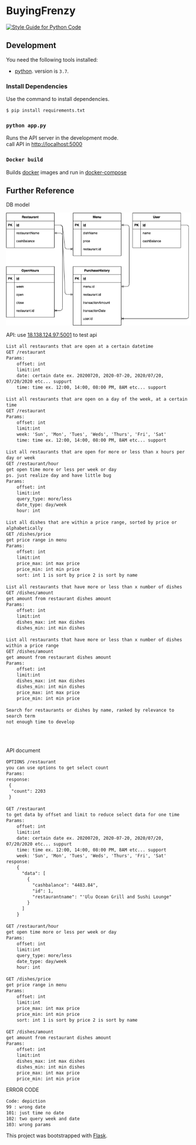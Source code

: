 # BuyingFrenzy

[![Style Guide for Python Code](https://img.shields.io/badge/code%20style-standard-brightgreen.svg?style=flat-square)](https://www.python.org/dev/peps/pep-0008/)

## Development

You need the following tools installed:

* [python](https://www.python.org). version is `3.7`.

### Install Dependencies

Use the command to install dependencies.

```
$ pip install requirements.txt
```

### `python app.py`

Runs the API server in the development mode.<br>
call API in  [http://localhost:5000](http://localhost:5000)

### `Docker build`

Builds [docker](https://www.docker.com) images and run in [docker-compose](https://docs.docker.com/compose/)

## Further Reference

DB model

![image](https://github.com/UranusLin/BuyingFrenzy/blob/master/db_Architecture.png)

API:
use [18.138.124.97:5001](http://18.138.124.97:5001) to test api
```
List all restaurants that are open at a certain datetime
GET /restaurant
Params:
    offset: int
    limit:int
    date: certain date ex. 20200720, 2020-07-20, 2020/07/20, 07/20/2020 etc... suppurt
    time: time ex. 12:00, 14:00, 08:00 PM, 8AM etc... support 

List all restaurants that are open on a day of the week, at a certain time
GET /restaurant
Params:
    offset: int
    limit:int
    week: 'Sun', 'Mon', 'Tues', 'Weds', 'Thurs', 'Fri', 'Sat' 
    time: time ex. 12:00, 14:00, 08:00 PM, 8AM etc... support 

List all restaurants that are open for more or less than x hours per day or week
GET /restaurant/hour
get open time more or less per week or day
ps. just realize day and have little bug
Params:
    offset: int
    limit:int
    query_type: more/less
    date_type: day/week
    hour: int

List all dishes that are within a price range, sorted by price or alphabetically
GET /dishes/price
get price range in menu
Params:
    offset: int
    limit:int
    price_max: int max price
    price_min: int min price 
    sort: int 1 is sort by price 2 is sort by name

List all restaurants that have more or less than x number of dishes
GET /dishes/amount
get amount from restaurant dishes amount
Params:
    offset: int
    limit:int
    dishes_max: int max dishes
    dishes_min: int min dishes 

List all restaurants that have more or less than x number of dishes within a price range
GET /dishes/amount
get amount from restaurant dishes amount
Params:
    offset: int
    limit:int
    dishes_max: int max dishes
    dishes_min: int min dishes 
    price_max: int max price
    price_min: int min price

Search for restaurants or dishes by name, ranked by relevance to search term
not enough time to develop




```

API document

```
OPTIONS /restaurant
you can use options to get select count
Params:
response:
 {
  "count": 2203
 }

GET /restaurant
to get data by offset and limit to reduce select data for one time
Params:
    offset: int
    limit:int
    date: certain date ex. 20200720, 2020-07-20, 2020/07/20, 07/20/2020 etc... suppurt
    time: time ex. 12:00, 14:00, 08:00 PM, 8AM etc... support 
    week: 'Sun', 'Mon', 'Tues', 'Weds', 'Thurs', 'Fri', 'Sat' 
response:
    {
      "data": [
        {
          "cashbalance": "4483.84",
          "id": 1,
          "restaurantname": "'Ulu Ocean Grill and Sushi Lounge"
        }
      ]
    }

GET /restaurant/hour
get open time more or less per week or day
Params:
    offset: int
    limit:int
    query_type: more/less
    date_type: day/week
    hour: int

GET /dishes/price
get price range in menu
Params:
    offset: int
    limit:int
    price_max: int max price
    price_min: int min price 
    sort: int 1 is sort by price 2 is sort by name

GET /dishes/amount
get amount from restaurant dishes amount
Params:
    offset: int
    limit:int
    dishes_max: int max dishes
    dishes_min: int min dishes 
    price_max: int max price
    price_min: int min price

```

ERROR CODE
````
Code: depiction
99 : wrong date
101: just time no date
102: two query week and date
103: wrong params
````

This project was bootstrapped with [Flask](https://palletsprojects.com/p/flask/).